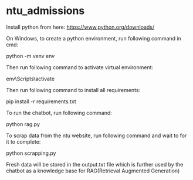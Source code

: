 # ntu_admissions

Install python from here: https://www.python.org/downloads/

On Windows, to create a python environment, run following command in cmd:

python -m venv env

Then run following command to activate virtual environment:

env\Scripts\activate

Then run following command to install all requirements:

pip install -r requirements.txt

To run the chatbot, run following command:

python rag.py

To scrap data from the ntu website, run following command and wait to for it to complete:

python scrapping.py

Fresh data will be stored in the output.txt file which is further used by the chatbot as a knowledge base for RAG(Retrieval Augmented Generation)

